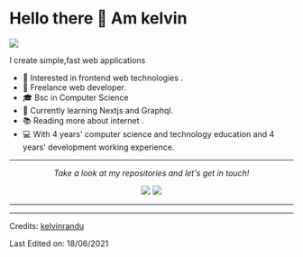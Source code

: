 

# Hello there 👋 Am kelvin

![](https://github.com/halfrost/halfrost/blob/master/icons/header_.png)

I create simple,fast web applications  

* 🧐   Interested in frontend web technologies .
* 💼   Freelance web developer.
* 🎓   Bsc in Computer Science 
* 🌱   Currently learning Nextjs and Graphql.
* 📚   Reading more about internet  .
* 💻   With 4 years' computer science and technology education and 4 years' development working experience.

  
<hr>
<p align="center">
  <i>Take a look at my repositories and let's get in touch!</i>

<p align="center">
<a href= "https://www.linkedin.com/in/kelvin-randu/"><img src="https://img.icons8.com/material-outlined/30/000000/linkedin.png"/></a>
<a href= "https://twitter.com/kelvin_randu"><img src="https://img.icons8.com/material-outlined/30/000000/twitter.png"/></a>

</p>


---


-----
Credits: [kelvinrandu](https://github.com/kelvinrandu/)

Last Edited on: 18/06/2021
